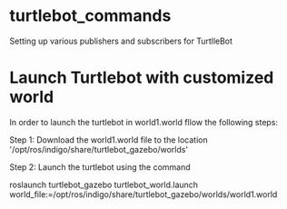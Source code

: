 # turtlebot_commands
Setting up various publishers and subscribers for TurtlleBot
# Launch Turtlebot with  customized world
In order to launch the turtlebot in world1.world fllow the following steps:


Step 1: Download the world1.world file to the location '/opt/ros/indigo/share/turtlebot_gazebo/worlds'

Step 2: Launch the turtlebot using the command


roslaunch turtlebot_gazebo turtlebot_world.launch world_file:=/opt/ros/indigo/share/turtlebot_gazebo/worlds/world1.world
